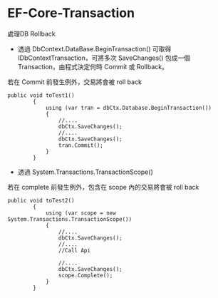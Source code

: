 # EF-Core-Transaction

處理DB Rollback

* 透過 DbContext.DataBase.BeginTransaction() 可取得 IDbContextTransaction，可將多次 SaveChanges() 包成一個 Transaction，由程式決定何時 Commit 或 Rollback。

若在 Commit 前發生例外，交易將會被 roll back

```
public void toTest1()
        {
            using (var tran = dbCtx.Database.BeginTransaction())
            { 
                //....
                dbCtx.SaveChanges();
                //....
                dbCtx.SaveChanges();
                tran.Commit();
            }
        }
```



* 透過 System.Transactions.TransactionScope()

若在 complete 前發生例外，包含在 scope 內的交易將會被 roll back

```
public void toTest2()
        {
            using (var scope = new System.Transactions.TransactionScope())
            { 
                //....
                dbCtx.SaveChanges();
                //....
                //Call Api
                
                //....
                dbCtx.SaveChanges();
                scope.Complete();
            }
        }
        
```
